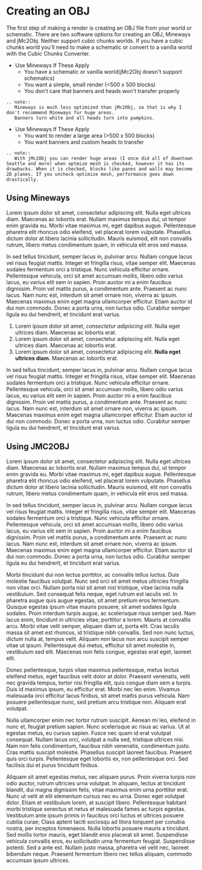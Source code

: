 <!---
title: Creating OBJ File
path: /buildtheearth/rendering/mineways
version: 1.0.0
authors:
    - @VapoR
--->

# Creating an OBJ

The first step of making a render is creating an OBJ file from your world or schematic. There are two software options for creating an OBJ, Mineways and jMc2Obj. Neither support cubic chunks worlds. If you have a cubic chunks world you'll need to make a schematic or convert to a vanilla world with the Cubic Chunks Converter.
- Use Mineways If These Apply
  * You have a schematic or vanilla world(jMc2Obj doesn't support schematics)
  * You want a simple, small render (<500 x 500 blocks)
  * You don't care that banners and heads won't transfer properly
```eval_rst
.. note::
   Mineways is much less optimized than jMc2Obj, so that is why I don't recommend Mineways for huge areas.
   Banners turn white and all heads turn into pumpkins.
```
- Use Mineways If These Apply
  * You want to render a large area (>500 x 500 blocks)
  * You want banners and custom heads to transfer
```eval_rst
.. note::
   With jMc2Obj you can render huge areas (I once did all of downtown Seattle and more) when optmize mesh is checked, however it has its drawbacks. When it is checked, blocks like panes and walls may become 2D planes. If you uncheck optimize mesh, performance goes down drastically.
```
## Using Mineways

Lorem ipsum dolor sit amet, consectetur adipiscing elit. Nulla eget ultrices diam. Maecenas ac lobortis erat. Nullam maximus tempus dui, ut tempor enim gravida eu. Morbi vitae maximus mi, eget dapibus augue. Pellentesque pharetra elit rhoncus odio eleifend, vel placerat lorem vulputate. Phasellus dictum dolor at libero lacinia sollicitudin. Mauris euismod, elit non convallis rutrum, libero metus condimentum quam, in vehicula elit eros sed massa.

In sed tellus tincidunt, semper lacus in, pulvinar arcu. Nullam congue lacus vel risus feugiat mattis. Integer et fringilla risus, vitae semper elit. Maecenas sodales fermentum orci a tristique. Nunc vehicula efficitur ornare. Pellentesque vehicula, orci sit amet accumsan mollis, libero odio varius lacus, eu varius elit sem in sapien. Proin auctor mi a enim faucibus dignissim. Proin vel mattis purus, a condimentum ante. Praesent ac nunc lacus. Nam nunc est, interdum sit amet ornare non, viverra ac ipsum. Maecenas maximus enim eget magna ullamcorper efficitur. Etiam auctor id dui non commodo. Donec a porta urna, non luctus odio. Curabitur semper ligula eu dui hendrerit, et tincidunt erat varius.

1. Lorem ipsum dolor sit amet, *consectetur adipiscing elit*. Nulla eget ultrices diam. Maecenas ac lobortis erat.
2. Lorem ipsum dolor sit amet, consectetur adipiscing elit. Nulla eget ultrices diam. Maecenas ac lobortis erat.
3. Lorem ipsum dolor sit amet, consectetur adipiscing elit. **Nulla eget ultrices diam.** Maecenas ac lobortis erat.

In sed tellus tincidunt, semper lacus in, pulvinar arcu. Nullam congue lacus vel risus feugiat mattis. Integer et fringilla risus, vitae semper elit. Maecenas sodales fermentum orci a tristique. Nunc vehicula efficitur ornare. Pellentesque vehicula, orci sit amet accumsan mollis, libero odio varius lacus, eu varius elit sem in sapien. Proin auctor mi a enim faucibus dignissim. Proin vel mattis purus, a condimentum ante. Praesent ac nunc lacus. Nam nunc est, interdum sit amet ornare non, viverra ac ipsum. Maecenas maximus enim eget magna ullamcorper efficitur. Etiam auctor id dui non commodo. Donec a porta urna, non luctus odio. Curabitur semper ligula eu dui hendrerit, et tincidunt erat varius.

## Using JMC2OBJ

Lorem ipsum dolor sit amet, consectetur adipiscing elit. Nulla eget ultrices diam. Maecenas ac lobortis erat. Nullam maximus tempus dui, ut tempor enim gravida eu. Morbi vitae maximus mi, eget dapibus augue. Pellentesque pharetra elit rhoncus odio eleifend, vel placerat lorem vulputate. Phasellus dictum dolor at libero lacinia sollicitudin. Mauris euismod, elit non convallis rutrum, libero metus condimentum quam, in vehicula elit eros sed massa.

In sed tellus tincidunt, semper lacus in, pulvinar arcu. Nullam congue lacus vel risus feugiat mattis. Integer et fringilla risus, vitae semper elit. Maecenas sodales fermentum orci a tristique. Nunc vehicula efficitur ornare. Pellentesque vehicula, orci sit amet accumsan mollis, libero odio varius lacus, eu varius elit sem in sapien. Proin auctor mi a enim faucibus dignissim. Proin vel mattis purus, a condimentum ante. Praesent ac nunc lacus. Nam nunc est, interdum sit amet ornare non, viverra ac ipsum. Maecenas maximus enim eget magna ullamcorper efficitur. Etiam auctor id dui non commodo. Donec a porta urna, non luctus odio. Curabitur semper ligula eu dui hendrerit, et tincidunt erat varius.

Morbi tincidunt dui non lectus porttitor, ac convallis tellus luctus. Duis molestie faucibus volutpat. Nunc sed orci sit amet metus ultricies fringilla non vitae orci. Nullam porta nisl sit amet nisl tristique, vitae lacinia nulla vestibulum. Sed consequat felis neque, eget rutrum est iaculis vel. In pharetra augue quis augue egestas, sit amet pretium eros fermentum. Quisque egestas ipsum vitae mauris posuere, sit amet sodales ligula sodales. Proin interdum turpis augue, ac scelerisque risus semper sed. Nam lacus enim, tincidunt in ultricies vitae, porttitor a lorem. Mauris at convallis arcu. Morbi vitae velit semper, aliquam diam ut, porta elit. Cras iaculis massa sit amet est rhoncus, id tristique nibh convallis. Sed non nunc luctus, dictum nulla at, tempus velit. Aliquam non lacus non arcu suscipit semper vitae ut ipsum. Pellentesque dui metus, efficitur sit amet molestie in, vestibulum sed elit. Maecenas non felis congue, egestas erat eget, laoreet elit.

Donec pellentesque, turpis vitae maximus pellentesque, metus lectus eleifend metus, eget faucibus velit dolor at dolor. Praesent venenatis, velit nec gravida tempus, tortor nisi fringilla elit, quis congue diam sem a turpis. Duis id maximus ipsum, eu efficitur erat. Morbi nec leo enim. Vivamus malesuada orci efficitur lacus finibus, sit amet mattis purus vehicula. Nam posuere pellentesque nunc, sed pretium arcu tristique non. Aliquam erat volutpat.

Nulla ullamcorper enim nec tortor rutrum suscipit. Aenean mi leo, eleifend in nunc et, feugiat pretium sapien. Nunc scelerisque ac risus ac varius. Ut at egestas metus, eu cursus sapien. Fusce nec quam id erat volutpat consequat. Nullam lacus orci, volutpat a nulla sed, tristique ultrices nisi. Nam non felis condimentum, faucibus nibh venenatis, condimentum justo. Cras mattis suscipit molestie. Phasellus suscipit laoreet faucibus. Praesent quis orci turpis. Pellentesque eget lobortis ex, non pellentesque orci. Sed facilisis dui et purus tincidunt finibus.

Aliquam sit amet egestas metus, nec aliquam purus. Proin viverra turpis non odio auctor, rutrum ultricies urna volutpat. In aliquam, lectus at tincidunt blandit, dui magna dignissim felis, vitae maximus enim urna porttitor erat. Nunc ut velit at elit elementum cursus nec eu urna. Donec eget volutpat dolor. Etiam et vestibulum lorem, at suscipit libero. Pellentesque habitant morbi tristique senectus et netus et malesuada fames ac turpis egestas. Vestibulum ante ipsum primis in faucibus orci luctus et ultrices posuere cubilia curae; Class aptent taciti sociosqu ad litora torquent per conubia nostra, per inceptos himenaeos. Nulla lobortis posuere mauris a tincidunt. Sed mollis tortor mauris, eget blandit eros placerat sit amet. Suspendisse vehicula convallis eros, eu sollicitudin urna fermentum feugiat. Suspendisse potenti. Sed a ante est. Nullam justo massa, pharetra vel velit nec, laoreet bibendum neque. Praesent fermentum libero nec tellus aliquam, commodo accumsan ipsum ultrices.